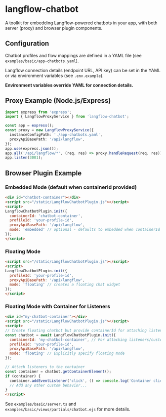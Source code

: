 # langflow-chatbot

A toolkit for embedding Langflow-powered chatbots in your app, with both server (proxy) and browser plugin components.

## Configuration

Chatbot profiles and flow mappings are defined in a YAML file (see `examples/basic/app-chatbots.yaml`).

Langflow connection details (endpoint URL, API key) can be set in the YAML or via environment variables (see `.env.example`).

**Environment variables override YAML for connection details.**

## Proxy Example (Node.js/Express)

```ts
import express from 'express';
import { LangflowProxyService } from 'langflow-chatbot';

const app = express();
const proxy = new LangflowProxyService({
  instanceConfigPath: './app-chatbots.yaml',
  proxyApiBasePath: '/api/langflow',
});
app.use(express.json());
app.all('/api/langflow/*', (req, res) => proxy.handleRequest(req, res));
app.listen(3001);
```

## Browser Plugin Example

### Embedded Mode (default when containerId provided)
```html
<div id="chatbot-container"></div>
<script src="/static/LangflowChatbotPlugin.js"></script>
<script>
LangflowChatbotPlugin.init({
  containerId: 'chatbot-container',
  profileId: 'your-profile-id',
  proxyApiBasePath: '/api/langflow',
  mode: 'embedded' // optional - defaults to embedded when containerId provided
});
</script>
```

### Floating Mode
```html
<script src="/static/LangflowChatbotPlugin.js"></script>
<script>
LangflowChatbotPlugin.init({
  profileId: 'your-profile-id',
  proxyApiBasePath: '/api/langflow',
  mode: 'floating' // creates a floating chat widget
});
</script>
```

### Floating Mode with Container for Listeners
```html
<div id="my-chatbot-container"></div>
<script src="/static/LangflowChatbotPlugin.js"></script>
<script>
// Create floating chatbot but provide containerId for attaching listeners
const chatbot = await LangflowChatbotPlugin.init({
  containerId: 'my-chatbot-container', // For attaching listeners/custom behavior
  profileId: 'your-profile-id',
  proxyApiBasePath: '/api/langflow',
  mode: 'floating' // Explicitly specify floating mode
});

// Attach listeners to the container
const container = chatbot.getContainerElement();
if (container) {
  container.addEventListener('click', () => console.log('Container clicked!'));
  // Add any other custom behavior...
}
</script>
```

See `examples/basic/server.ts` and `examples/basic/views/partials/chatbot.ejs` for more details.
